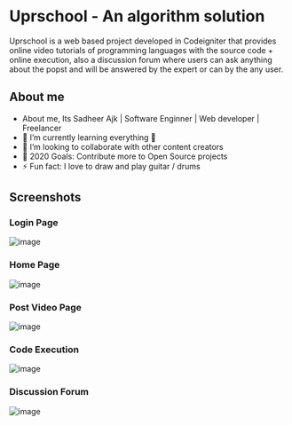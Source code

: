 # Uprschool - An algorithm solution
Uprschool is a web based project developed in Codeigniter that provides online video tutorials of programming languages with the source code + online execution, also a discussion forum where users can ask anything about the popst and will be answered by the expert or can by the any user.

## About me

- About me, Its Sadheer Ajk | Software Enginner | Web developer | Freelancer
- 🌱 I’m currently learning everything 🤣
- 👯 I’m looking to collaborate with other content creators
- 🥅 2020 Goals: Contribute more to Open Source projects
- ⚡ Fun fact: I love to draw and play guitar / drums

## Screenshots

### Login Page
![image](https://user-images.githubusercontent.com/24701992/126976921-f8c65008-14b8-420f-ba66-b5cb41e9098f.png)



### Home Page
![image](https://user-images.githubusercontent.com/24701992/126977054-bc5ab596-8ec3-4733-829d-a691e03484c5.png)



### Post Video Page
![image](https://user-images.githubusercontent.com/24701992/126977144-fd1a2173-55b9-4ee8-8b36-40a7d4617952.png)



### Code Execution
![image](https://user-images.githubusercontent.com/24701992/126977204-a81a0e1f-fe94-4065-8fbd-c28eea9a14bf.png)



### Discussion Forum
![image](https://user-images.githubusercontent.com/24701992/126977268-b76d3029-e507-4e09-a380-87a79540cde7.png)
